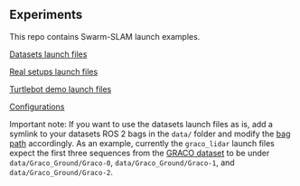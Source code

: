 ## Experiments
This repo contains Swarm-SLAM launch examples.

[Datasets launch files](https://github.com/lajoiepy/cslam_experiments/tree/main/launch/datasets_experiments)

[Real setups launch files](https://github.com/lajoiepy/cslam_experiments/tree/main/launch/robot_experiments)

[Turtlebot demo launch files](https://github.com/amine.chaabouni/cslam_experiments/tree/turtlebot3_demo/launch/turtlebot_demo)

[Configurations](https://github.com/lajoiepy/cslam_experiments/tree/main/config)

Important note: If you want to use the datasets launch files as is, add a symlink to your datasets ROS 2 bags in the `data/` folder and modify the [bag path](https://github.com/lajoiepy/cslam_experiments/blob/629a597e90a56a9fe020633fe7c7c10fab0f8f8b/launch/datasets_experiments/graco_lidar.launch.py#L82) accordingly. As an example, currently the `graco_lidar` launch files expect the first three sequences from the [GRACO dataset](https://sites.google.com/view/graco-dataset/download) to be under `data/Graco_Ground/Graco-0`, `data/Graco_Ground/Graco-1`, and `data/Graco_Ground/Graco-2`.
